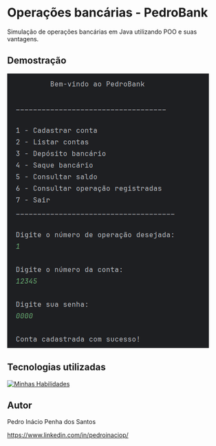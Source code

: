 # Operações bancárias - PedroBank

Simulação de operações bancárias em Java utilizando POO e suas vantagens.

## Demostração
![Imagem de demonstração](https://github.com/pedroinaciop/zndental-api/blob/main/images/pedrobank.png)

## Tecnologias utilizadas
[![Minhas Habilidades](https://skillicons.dev/icons?i=java,idea)](https://skillicons.dev)

## Autor

Pedro Inácio Penha dos Santos

https://www.linkedin.com/in/pedroinaciop/
